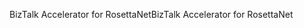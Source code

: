 <span data-ttu-id="24309-101">BizTalk Accelerator for RosettaNet</span><span class="sxs-lookup"><span data-stu-id="24309-101">BizTalk Accelerator for RosettaNet</span></span>